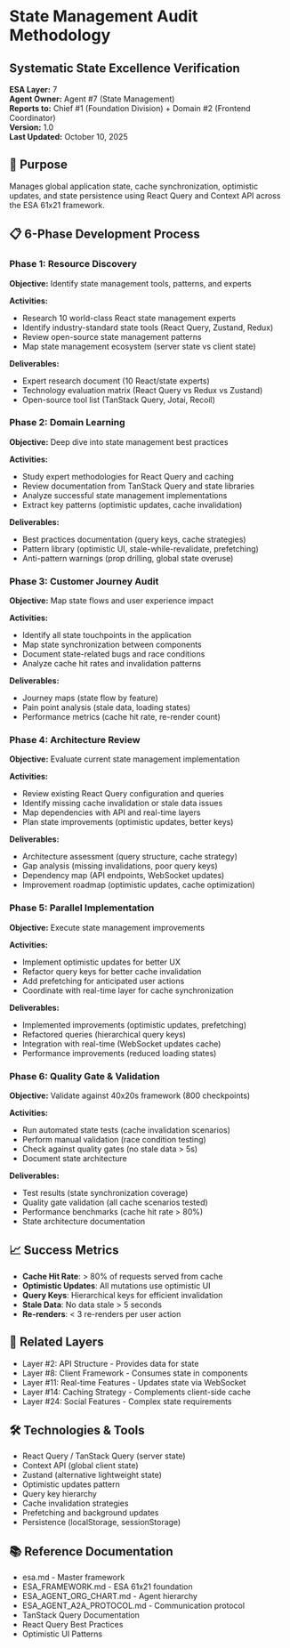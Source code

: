 # State Management Audit Methodology
## Systematic State Excellence Verification

**ESA Layer:** 7  
**Agent Owner:** Agent #7 (State Management)  
**Reports to:** Chief #1 (Foundation Division) + Domain #2 (Frontend Coordinator)  
**Version:** 1.0  
**Last Updated:** October 10, 2025

## 🎯 Purpose
Manages global application state, cache synchronization, optimistic updates, and state persistence using React Query and Context API across the ESA 61x21 framework.

## 📋 6-Phase Development Process

### Phase 1: Resource Discovery
**Objective:** Identify state management tools, patterns, and experts

**Activities:**
- Research 10 world-class React state management experts
- Identify industry-standard state tools (React Query, Zustand, Redux)
- Review open-source state management patterns
- Map state management ecosystem (server state vs client state)

**Deliverables:**
- Expert research document (10 React/state experts)
- Technology evaluation matrix (React Query vs Redux vs Zustand)
- Open-source tool list (TanStack Query, Jotai, Recoil)

### Phase 2: Domain Learning
**Objective:** Deep dive into state management best practices

**Activities:**
- Study expert methodologies for React Query and caching
- Review documentation from TanStack Query and state libraries
- Analyze successful state management implementations
- Extract key patterns (optimistic updates, cache invalidation)

**Deliverables:**
- Best practices documentation (query keys, cache strategies)
- Pattern library (optimistic UI, stale-while-revalidate, prefetching)
- Anti-pattern warnings (prop drilling, global state overuse)

### Phase 3: Customer Journey Audit
**Objective:** Map state flows and user experience impact

**Activities:**
- Identify all state touchpoints in the application
- Map state synchronization between components
- Document state-related bugs and race conditions
- Analyze cache hit rates and invalidation patterns

**Deliverables:**
- Journey maps (state flow by feature)
- Pain point analysis (stale data, loading states)
- Performance metrics (cache hit rate, re-render count)

### Phase 4: Architecture Review
**Objective:** Evaluate current state management implementation

**Activities:**
- Review existing React Query configuration and queries
- Identify missing cache invalidation or stale data issues
- Map dependencies with API and real-time layers
- Plan state improvements (optimistic updates, better keys)

**Deliverables:**
- Architecture assessment (query structure, cache strategy)
- Gap analysis (missing invalidations, poor query keys)
- Dependency map (API endpoints, WebSocket updates)
- Improvement roadmap (optimistic updates, cache optimization)

### Phase 5: Parallel Implementation
**Objective:** Execute state management improvements

**Activities:**
- Implement optimistic updates for better UX
- Refactor query keys for better cache invalidation
- Add prefetching for anticipated user actions
- Coordinate with real-time layer for cache synchronization

**Deliverables:**
- Implemented improvements (optimistic updates, prefetching)
- Refactored queries (hierarchical query keys)
- Integration with real-time (WebSocket updates cache)
- Performance improvements (reduced loading states)

### Phase 6: Quality Gate & Validation
**Objective:** Validate against 40x20s framework (800 checkpoints)

**Activities:**
- Run automated state tests (cache invalidation scenarios)
- Perform manual validation (race condition testing)
- Check against quality gates (no stale data > 5s)
- Document state architecture

**Deliverables:**
- Test results (state synchronization coverage)
- Quality gate validation (all cache scenarios tested)
- Performance benchmarks (cache hit rate > 80%)
- State architecture documentation

## 📈 Success Metrics
- **Cache Hit Rate**: > 80% of requests served from cache
- **Optimistic Updates**: All mutations use optimistic UI
- **Query Keys**: Hierarchical keys for efficient invalidation
- **Stale Data**: No data stale > 5 seconds
- **Re-renders**: < 3 re-renders per user action

## 🔗 Related Layers
- Layer #2: API Structure - Provides data for state
- Layer #8: Client Framework - Consumes state in components
- Layer #11: Real-time Features - Updates state via WebSocket
- Layer #14: Caching Strategy - Complements client-side cache
- Layer #24: Social Features - Complex state requirements

## 🛠️ Technologies & Tools
- React Query / TanStack Query (server state)
- Context API (global client state)
- Zustand (alternative lightweight state)
- Optimistic updates pattern
- Query key hierarchy
- Cache invalidation strategies
- Prefetching and background updates
- Persistence (localStorage, sessionStorage)

## 📚 Reference Documentation
- esa.md - Master framework
- ESA_FRAMEWORK.md - ESA 61x21 foundation
- ESA_AGENT_ORG_CHART.md - Agent hierarchy
- ESA_AGENT_A2A_PROTOCOL.md - Communication protocol
- TanStack Query Documentation
- React Query Best Practices
- Optimistic UI Patterns
